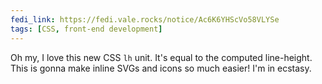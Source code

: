 ```yaml
---
fedi_link: https://fedi.vale.rocks/notice/Ac6K6YHScVo58VLYSe
tags: [CSS, front-end development]
---
```


Oh my, I love this new CSS `lh` unit. It's equal to the computed line-height. This is gonna make inline SVGs and icons so much easier! I'm in ecstasy.
